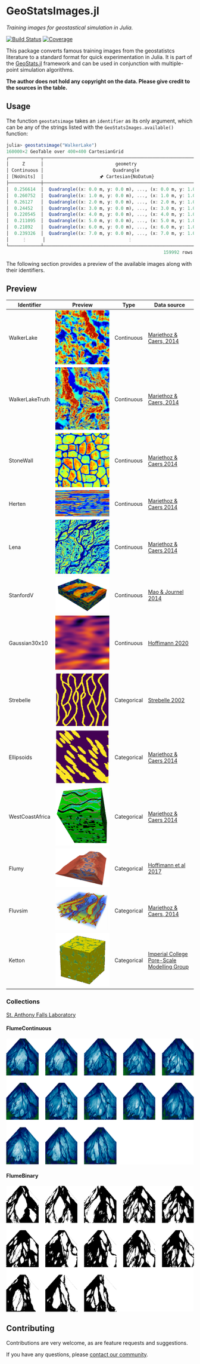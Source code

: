 # GeoStatsImages.jl

*Training images for geostastical simulation in Julia.*

[![Build Status](https://img.shields.io/github/actions/workflow/status/JuliaEarth/GeoStatsImages.jl/CI.yml?branch=master&style=flat-square)](https://github.com/JuliaEarth/GeoStatsImages.jl/actions)
[![Coverage](https://img.shields.io/codecov/c/github/JuliaEarth/GeoStatsImages.jl?style=flat-square)](https://codecov.io/gh/JuliaEarth/GeoStatsImages.jl)

This package converts famous training images from the geostatistcs
literature to a standard format for quick experimentation in Julia.
It is part of the [GeoStats.jl](https://github.com/juliohm/GeoStats.jl)
framework and can be used in conjunction with multiple-point simulation
algorithms.

**The author does not hold any copyright on the data. Please give credit to the sources in the table.**

## Usage

The function `geostatsimage` takes an `identifier`
as its only argument, which can be any of the strings
listed with the `GeoStatsImages.available()` function:

```julia
julia> geostatsimage("WalkerLake")
160000×2 GeoTable over 400×400 CartesianGrid
┌────────────┬───────────────────────────────────────────────────────────────┐
│     Z      │                           geometry                            │
│ Continuous │                          Quadrangle                           │
│ [NoUnits]  │                     🖈 Cartesian{NoDatum}                      │
├────────────┼───────────────────────────────────────────────────────────────┤
│  0.256614  │  Quadrangle((x: 0.0 m, y: 0.0 m), ..., (x: 0.0 m, y: 1.0 m))  │
│  0.260752  │  Quadrangle((x: 1.0 m, y: 0.0 m), ..., (x: 1.0 m, y: 1.0 m))  │
│  0.26127   │  Quadrangle((x: 2.0 m, y: 0.0 m), ..., (x: 2.0 m, y: 1.0 m))  │
│  0.24452   │  Quadrangle((x: 3.0 m, y: 0.0 m), ..., (x: 3.0 m, y: 1.0 m))  │
│  0.220545  │  Quadrangle((x: 4.0 m, y: 0.0 m), ..., (x: 4.0 m, y: 1.0 m))  │
│  0.211095  │  Quadrangle((x: 5.0 m, y: 0.0 m), ..., (x: 5.0 m, y: 1.0 m))  │
│  0.21892   │  Quadrangle((x: 6.0 m, y: 0.0 m), ..., (x: 6.0 m, y: 1.0 m))  │
│  0.239326  │  Quadrangle((x: 7.0 m, y: 0.0 m), ..., (x: 7.0 m, y: 1.0 m))  │
│     ⋮      │                               ⋮                               │
└────────────┴───────────────────────────────────────────────────────────────┘
                                                           159992 rows omitted
```

The following section provides a preview of the available images
along with their identifiers.

## Preview

| Identifier | Preview | Type | Data source |
| ---------- |:-------:| ---- | ----------- |
| WalkerLake | ![WalkerLakePreview](src/data/WalkerLake.png) | Continuous | [Mariethoz & Caers, 2014][TI-book-url] |
| WalkerLakeTruth | ![WalkerLakeTruthPreview](src/data/WalkerLakeTruth.png) | Continuous | [Mariethoz & Caers, 2014][TI-book-url] |
| StoneWall | ![StoneWallPreview](src/data/StoneWall.png) | Continuous | [Mariethoz & Caers 2014][TI-book-url] |
| Herten | ![HertenPreview](src/data/Herten.png) | Continuous | [Mariethoz & Caers 2014][TI-book-url] |
| Lena | ![LenaPreview](src/data/Lena.png) | Continuous | [Mariethoz & Caers 2014][TI-book-url] |
| StanfordV | ![StanfordVPreview](src/data/StanfordV.png) | Continuous | [Mao & Journel 2014][StanfordV-url] |
| Gaussian30x10 | ![Gaussian30x10Preview](src/data/Gaussian30x10.png) | Continuous | [Hoffimann 2020][Gaussian30x10-url] |
| Strebelle | ![StrebellePreview](src/data/Strebelle.png) | Categorical | [Strebelle 2002][SNESIM-url] |
| Ellipsoids | ![EllipsoidsPreview](src/data/Ellipsoids.png) | Categorical | [Mariethoz & Caers 2014][TI-book-url] |
| WestCoastAfrica | ![WestCoastAfricaPreview](src/data/WestCoastAfrica.png) | Categorical | [Mariethoz & Caers 2014][TI-book-url] |
| Flumy | ![FlumyPreview](src/data/Flumy.png) | Categorical | [Hoffimann et al 2017][IQSIM-url] |
| Fluvsim | ![FluvsimPreview](src/data/Fluvsim.png) | Categorical | [Mariethoz & Caers, 2014][TI-book-url] |
| Ketton | ![Ketton](src/data/Ketton.png) | Categorical | [Imperial College Pore-Scale Modelling Group][Imperial-college] |

### Collections

[St. Anthony Falls Laboratory](https://www.esci.umn.edu/orgs/seds/Sedi_Research.htm)

#### FlumeContinuous
![FlumeContinuousPreview](src/data/FlumeContinuous.png)

#### FlumeBinary
![FlumeBinaryPreview](src/data/FlumeBinary.png)

## Contributing

Contributions are very welcome, as are feature requests and suggestions.

If you have any questions, please [contact our community](https://juliaearth.github.io/GeoStats.jl/stable/about/community.html).

[TI-book-url]: https://trainingimages.org
[StanfordV-url]: https://pangea.stanford.edu/departments/ere/dropbox/scrf/documents/reports/12/SCRF1999_Report12/SCRF1999_shuguang/stanford4.ps.zip
[Gaussian30x10-url]: https://github.com/JuliaEarth/GeoStatsTutorials
[SNESIM-url]: https://link.springer.com/article/10.1023/A%3A1014009426274
[IQSIM-url]: https://www.sciencedirect.com/science/article/pii/S0098300417301139
[Imperial-college]: http://www.imperial.ac.uk/earth-science/research/research-groups/perm/research/pore-scale-modelling/micro-ct-images-and-networks
